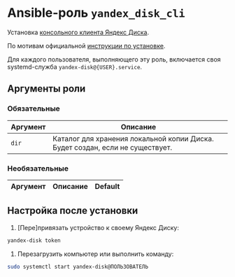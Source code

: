 # Ansible-роль `yandex_disk_cli`

Установка [консольного клиента Яндекс Диска](https://yandex.ru/support/disk-desktop-linux/).

По мотивам официальной [инструкции по установке](https://yandex.ru/support/disk-desktop-linux/installation.html).

Для каждого пользователя, выполняющего эту роль, включается своя systemd-служба `yandex-disk@{USER}.service`.

## Аргументы роли

### Обязательные

| Аргумент | Описание
| -------- | --------
| `dir`    | Каталог для хранения локальной копии Диска. Будет создан, если не существует.

### Необязательные

| Аргумент | Описание | Default
| -------- | -------- | -------

## Настройка после установки

1. [Пере]привязать устройство к своему Яндекс Диску:

  ```bash
  yandex-disk token
  ```

1. Перезагрузить компьютер или выполнить команду:

  ```bash
  sudo systemctl start yandex-disk@ПОЛЬЗОВАТЕЛЬ
  ```
